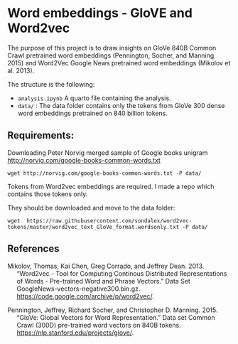 
# Word embeddings - GloVE and Word2vec

The purpose of this project is to draw insights on GloVe 840B Common
Crawl pretrained word embeddings (Pennington, Socher, and Manning 2015)
and Word2Vec Google News pretrained word embeddings (Mikolov et al.
2013).

The structure is the following:

- `analysis.ipynb` A quarto file containing the analysis.
- `data/` : The data folder contains only the tokens from GloVe 300
  dense word embeddings pretrained on 840 billion tokens.

## Requirements:

Downloading Peter Norvig merged sample of Google books unigram
http://norvig.com/google-books-common-words.txt

``` console
wget http://norvig.com/google-books-common-words.txt -P data/
```

Tokens from Word2vec embeddings are required. I made a repo which
contains those tokens only.

They should be downloaded and move to the data folder:

``` console
wget  https://raw.githubusercontent.com/sondalex/word2vec-tokens/master/word2vec_text_GloVe_format.wordsonly.txt -P data/
```

## References

<div id="refs" class="references csl-bib-body hanging-indent">

<div id="ref-mikolovWord2vecToolComputing2013" class="csl-entry">

Mikolov, Thomas, Kai Chen, Greg Corrado, and Jeffrey Dean. 2013.
“Word2vec - Tool for Computing Continous Distributed Representations of
Words - <span class="nocase">Pre-trained</span> Word and Phrase
Vectors.” Data Set GoogleNews-vectors-negative300.bin.gz.
<https://code.google.com/archive/p/word2vec/>.

</div>

<div id="ref-penningtonGloVeGlobalVectorsdata" class="csl-entry">

Pennington, Jeffrey, Richard Socher, and Christopher D. Manning. 2015.
“GloVe: Global Vectors for Word Representation.” Data set Common Crawl
(300D) pre-trained word vectors on 840B tokens.
<https://nlp.stanford.edu/projects/glove/>.

</div>

</div>

